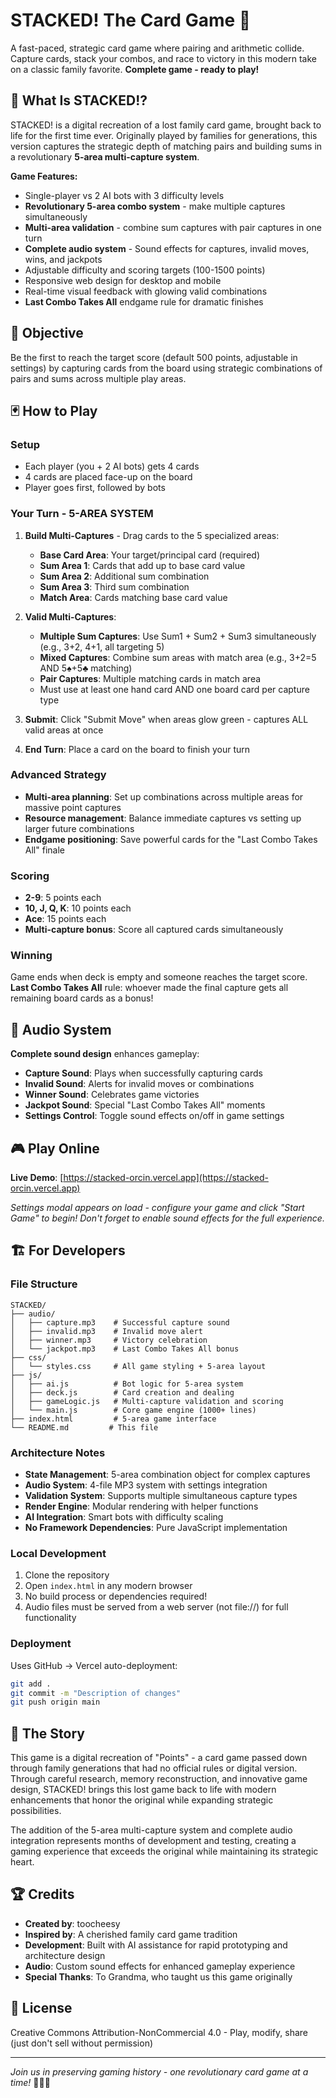 # STACKED! The Card Game 🎴

A fast-paced, strategic card game where pairing and arithmetic collide. Capture cards, stack your combos, and race to victory in this modern take on a classic family favorite. **Complete game - ready to play!**

## 🧠 What Is STACKED!?

STACKED! is a digital recreation of a lost family card game, brought back to life for the first time ever. Originally played by families for generations, this version captures the strategic depth of matching pairs and building sums in a revolutionary **5-area multi-capture system**.

**Game Features:**
- Single-player vs 2 AI bots with 3 difficulty levels
- **Revolutionary 5-area combo system** - make multiple captures simultaneously
- **Multi-area validation** - combine sum captures with pair captures in one turn
- **Complete audio system** - Sound effects for captures, invalid moves, wins, and jackpots
- Adjustable difficulty and scoring targets (100-1500 points)
- Responsive web design for desktop and mobile
- Real-time visual feedback with glowing valid combinations
- **Last Combo Takes All** endgame rule for dramatic finishes

## 🎯 Objective

Be the first to reach the target score (default 500 points, adjustable in settings) by capturing cards from the board using strategic combinations of pairs and sums across multiple play areas.

## 🃏 How to Play

### Setup
- Each player (you + 2 AI bots) gets 4 cards
- 4 cards are placed face-up on the board
- Player goes first, followed by bots

### Your Turn - 5-AREA SYSTEM
1. **Build Multi-Captures** - Drag cards to the 5 specialized areas:
   - **Base Card Area**: Your target/principal card (required)
   - **Sum Area 1**: Cards that add up to base card value
   - **Sum Area 2**: Additional sum combination
   - **Sum Area 3**: Third sum combination  
   - **Match Area**: Cards matching base card value
   
2. **Valid Multi-Captures**:
   - **Multiple Sum Captures**: Use Sum1 + Sum2 + Sum3 simultaneously (e.g., 3+2, 4+1, all targeting 5)
   - **Mixed Captures**: Combine sum areas with match area (e.g., 3+2=5 AND 5♠+5♣ matching)
   - **Pair Captures**: Multiple matching cards in match area
   - Must use at least one hand card AND one board card per capture type

3. **Submit**: Click "Submit Move" when areas glow green - captures ALL valid areas at once

4. **End Turn**: Place a card on the board to finish your turn

### Advanced Strategy
- **Multi-area planning**: Set up combinations across multiple areas for massive point captures
- **Resource management**: Balance immediate captures vs setting up larger future combinations
- **Endgame positioning**: Save powerful cards for the "Last Combo Takes All" finale

### Scoring
- **2-9**: 5 points each
- **10, J, Q, K**: 10 points each  
- **Ace**: 15 points each
- **Multi-capture bonus**: Score all captured cards simultaneously

### Winning
Game ends when deck is empty and someone reaches the target score. **Last Combo Takes All** rule: whoever made the final capture gets all remaining board cards as a bonus!

## 🎵 Audio System

**Complete sound design** enhances gameplay:
- **Capture Sound**: Plays when successfully capturing cards
- **Invalid Sound**: Alerts for invalid moves or combinations
- **Winner Sound**: Celebrates game victories
- **Jackpot Sound**: Special "Last Combo Takes All" moments
- **Settings Control**: Toggle sound effects on/off in game settings

## 🎮 Play Online

**Live Demo**: [https://stacked-orcin.vercel.app](https://stacked-orcin.vercel.app)

*Settings modal appears on load - configure your game and click "Start Game" to begin! Don't forget to enable sound effects for the full experience.*

## 🏗️ For Developers

### File Structure
```
STACKED/
├── audio/
│   ├── capture.mp3    # Successful capture sound
│   ├── invalid.mp3    # Invalid move alert
│   ├── winner.mp3     # Victory celebration
│   └── jackpot.mp3    # Last Combo Takes All bonus
├── css/
│   └── styles.css     # All game styling + 5-area layout
├── js/
│   ├── ai.js          # Bot logic for 5-area system
│   ├── deck.js        # Card creation and dealing
│   ├── gameLogic.js   # Multi-capture validation and scoring
│   └── main.js        # Core game engine (1000+ lines)
├── index.html         # 5-area game interface  
└── README.md         # This file
```

### Architecture Notes
- **State Management**: 5-area combination object for complex captures
- **Audio System**: 4-file MP3 system with settings integration
- **Validation System**: Supports multiple simultaneous capture types
- **Render Engine**: Modular rendering with helper functions
- **AI Integration**: Smart bots with difficulty scaling
- **No Framework Dependencies**: Pure JavaScript implementation

### Local Development
1. Clone the repository
2. Open `index.html` in any modern browser
3. No build process or dependencies required!
4. Audio files must be served from a web server (not file://) for full functionality

### Deployment
Uses GitHub → Vercel auto-deployment:
```bash
git add .
git commit -m "Description of changes"
git push origin main
```

## 🎯 The Story

This game is a digital recreation of "Points" - a card game passed down through family generations that had no official rules or digital version. Through careful research, memory reconstruction, and innovative game design, STACKED! brings this lost game back to life with modern enhancements that honor the original while expanding strategic possibilities.

The addition of the 5-area multi-capture system and complete audio integration represents months of development and testing, creating a gaming experience that exceeds the original while maintaining its strategic heart.

## 🏆 Credits

- **Created by**: toocheesy
- **Inspired by**: A cherished family card game tradition  
- **Development**: Built with AI assistance for rapid prototyping and architecture design
- **Audio**: Custom sound effects for enhanced gameplay experience
- **Special Thanks**: To Grandma, who taught us this game originally

## 📄 License

Creative Commons Attribution-NonCommercial 4.0 - Play, modify, share (just don't sell without permission)

---

*Join us in preserving gaming history - one revolutionary card game at a time!* 🎴✨🎵